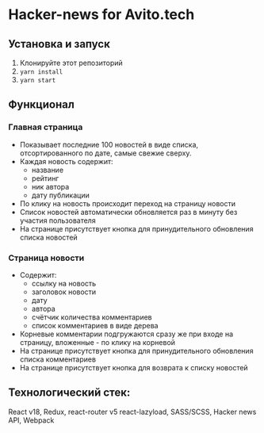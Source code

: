 # Hacker-news for Avito.tech

## Установка и запуск
1. Клонируйте этот репозиторий
2. `yarn install`
4. `yarn start`
   <br>

## Функционал
### Главная страница
- Показывает последние 100 новостей в виде списка, отсортированного по дате, самые свежие сверху.
- Каждая новость содержит:
    - название
    - рейтинг
    - ник автора
    - дату публикации
- По клику на новость происходит переход на страницу новости
- Список новостей автоматически обновляется раз в минуту без участия пользователя
- На странице присутствует кнопка для принудительного обновления списка новостей
### Страница новости
- Cодержит:
    - ссылку на новость
    - заголовок новости
    - дату
    - автора
    - счётчик количества комментариев
    - список комментариев в виде дерева
- Корневые комментарии подгружаются сразу же при входе на страницу, вложенные - по клику на корневой
- На странице присутствует кнопка для принудительного обновления списка комментариев
- На странице присутствует кнопка для возврата к списку новостей


## Технологический стек:
React v18, Redux, react-router v5 react-lazyload, SASS/SCSS, Hacker news API, Webpack <br>

